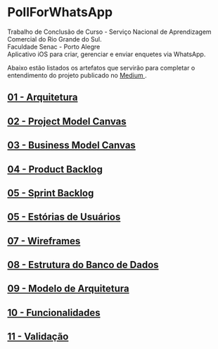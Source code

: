 # PollForWhatsApp
Trabalho de Conclusão de Curso - Serviço Nacional de Aprendizagem Comercial do Rio Grande do Sul.<br>
Faculdade Senac - Porto Alegre<br>
Aplicativo iOS para criar, gerenciar e enviar enquetes via WhatsApp.

Abaixo estão listados os artefatos que servirão para completar o entendimento do projeto publicado no <a href="https://medium.com/p/e4f4d6e247a8"> Medium </a>.

## [01 - Arquitetura](artefacts/architecture.md)

## [02 - Project Model Canvas](artefacts/projectModelCanvas.md)

## [03 - Business Model Canvas](artefacts/businessModelCanvas.md)

## [04 - Product Backlog](artefacts/productBacklog.md)

## [05 - Sprint Backlog](artefacts/sprintBacklog.md)

## [05 - Estórias de Usuários](artefacts/userStories.md)

## [07 - Wireframes](artefacts/wireframes.md)

## [08 - Estrutura do Banco de Dados](artefacts/databaseArchitecture.md)

## [09 - Modelo de Arquitetura](artefacts/architectureModel.md)

## [10 - Funcionalidades](artefacts/mainFeatures.md)

## [11 - Validação](artefacts/validation.md)
